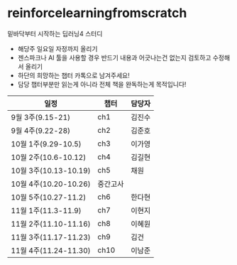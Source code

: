 # reinforcelearningfromscratch
밑바닥부터 시작하는 딥러닝4 스터디

- 해당주 일요일 자정까지 올리기
- 젠스파크나 AI 툴을 사용할 경우 반드기 내용과 어긋나는건 없는지 검토하고 수정해서 올리기
- 하단의 희망하는 챕터 카톡으로 남겨주세요!
- 담당 챕터부분만 읽는게 아니라 전체 책을 완독하는게 목적입니다!

|일정| 챕터 | 담당자|
|---|-----|-----|
|9월 3주(9.15-21) | ch1 | 김진수 |
|9월 4주(9.22-28) | ch2 | 김준호 |
|10월 1주(9.29-10.5) | ch3 | 이가영 |
|10월 2주(10.6-10.12) | ch4 | 김길현 |
|10월 3주(10.13-10.19) | ch5 | 채원 |
|10월 4주(10.20-10.26) | 중간고사 | |
|10월 5주(10.27-11.2) | ch6 |  한다현 |
|11월 1주(11.3-11.9) | ch7 |  이현지 |
|11월 2주(11.10-11.16) | ch8 |  이혜원 |
|11월 3주(11.17-11.23) | ch9 | 김건 |
|11월 4주(11.24-11.30) | ch10 |  이남준 |
